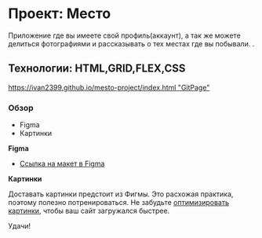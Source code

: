 # Проект: Место

Приложение где вы имеете свой профиль(аккаунт), а так же можете делиться
фотографиями и рассказывать о тех местах где вы побывали. .

## Технологии: HTML,GRID,FLEX,CSS

[https://ivan2399.github.io/mesto-project/index.html "GitPage"](https://ivan2399.github.io/mesto-project/index.html "GitPage")
### Обзор

* Figma
* Картинки

**Figma**

* [Ссылка на макет в Figma](https://www.figma.com/file/2cn9N9jSkmxD84oJik7xL7/JavaScript.-Sprint-4?node-id=0%3A1)

**Картинки**

Доставать картинки предстоит из Фигмы. Это расхожая практика, поэтому полезно потренироваться.
Не забудьте [оптимизировать картинки](https://tinypng.com/), чтобы ваш сайт загружался быстрее.

Удачи!
